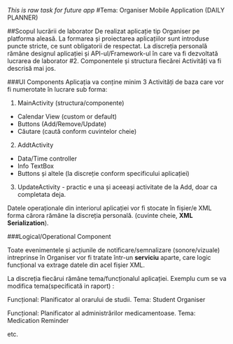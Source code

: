*This is raw task for future app*
#Tema: Organiser Mobile Application (DAILY PLANNER)

##Scopul lucrării de laborator
De realizat aplicație tip Organiser pe platforma aleasă.
La formarea și proiectarea aplicațiilor sunt introduse puncte stricte,
ce sunt obligatorii de respectat. La discreția personală rămâne designul aplicației
și API-ul/Framework-ul în care va fi dezvoltată lucrarea de laborator #2. Componentele și 
structura fiecărei Activități va fi descrisă mai jos.

###UI Components
Aplicația va conține minim 3 Activități de baza care vor fi numerotate în lucrare sub forma:
1. MainActivity (structura/componente)
  * Calendar View (custom or default)
  * Buttons (Add/Remove/Update)
  * Căutare (caută conform cuvintelor cheie)
2. AddtActivity
  * Data/Time controller
  * Info TextBox
  * Buttons
și altele (la discreție conform specificului aplicației)
3. UpdateActivity - practic e una și aceeași activitate de la Add, doar ca completata deja.

Datele operaționale din interiorul aplicației vor fi stocate în fișier/e XML forma cărora rămâne la discreția 
personală. (cuvinte cheie, **XML Serialization**).

###Logical/Operational Component

Toate evenimentele și acțiunile de notificare/semnalizare (sonore/vizuale) intreprinse în Organiser
vor fi tratate într-un **serviciu** aparte, care logic funcțional va extrage datele din acel fișier XML.



La discreția fiecărui rămâne tema/funcționalul aplicației. Exemplu cum se va modifica tema(specificată in raport) :


Funcțional: Planificator al orarului de studii.
Tema: Student Organiser

Funcțional: Planificator al administrărilor medicamentoase.
Tema: Medication Reminder

etc.


